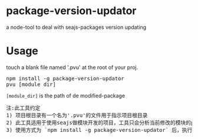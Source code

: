 package-version-updator
=======================

a node-tool to deal with seajs-packages version updating

Usage
=====
touch a blank file named '.pvu' at the root of your proj.
<pre>
npm install -g package-version-updator
pvu [module_dir]
</pre>

`[module_dir]` is the path of de modified-package

<pre>
注:此工具约定
1) 项目根目录有一个名为'.pvu'的文件用于指示项目根目录
2) 此工具适用于使用seajs做模块开发的项目，工具只会分析当前修改的模块的package.json，去匹配项目内所有的模块的package.json和entry.js，找出受影响的依赖并自动修改。
3) 使用方式为 `npm install -g package-version-updator` 后，执行 `pvu [module_dir]`，比如正在当前修改模块目录， 直接`pvu ./` 即可
</pre>
